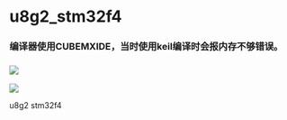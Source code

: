 # u8g2_stm32f4
### 编译器使用CUBEMXIDE，当时使用keil编译时会报内存不够错误。

### ![](image1.jpg)

![](image2.jpg)


u8g2 stm32f4
